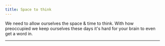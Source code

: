```yaml
---
title: Space to think
---
```


We need to allow ourselves the space & time to think. With how preoccupied we keep ourselves these days it's hard for your brain to even get a word in.

---
